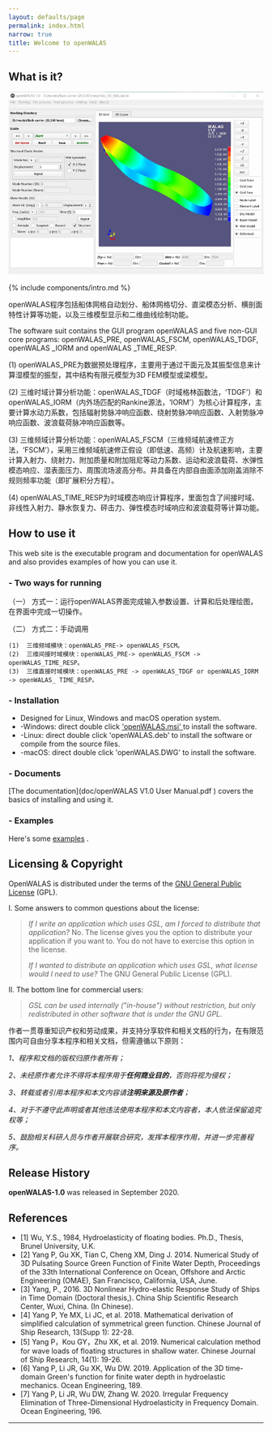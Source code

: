 ```yaml
---
layout: defaults/page
permalink: index.html
narrow: true
title: Welcome to openWALAS
---
```


## What is it?

![main-UI](picture\main-UI.png)

{% include components/intro.md %}

openWALAS程序包括船体网格自动划分、船体网格切分、直梁模态分析、横剖面特性计算等功能，以及三维模型显示和二维曲线绘制功能。

The software suit contains the GUI program openWALAS and five non-GUI core programs: openWALAS_PRE, openWALAS_FSCM, openWALAS_TDGF, openWALAS _IORM and openWALAS _TIME_RESP.

(1)  openWALAS_PRE为数据预处理程序，主要用于通过干面元及其振型信息来计算湿模型的振型，其中结构有限元模型为3D FEM模型或梁模型。

(2)  三维时域计算分析功能：openWALAS_TDGF（时域格林函数法，‘TDGF’）和openWALAS_IORM（内外场匹配的Rankine源法，‘IORM’）为核心计算程序，主要计算水动力系数，包括辐射势脉冲响应函数、绕射势脉冲响应函数、入射势脉冲响应函数、波浪载荷脉冲响应函数等。

(3)  三维频域计算分析功能：openWALAS_FSCM（三维频域航速修正方法，‘FSCM’），采用三维频域航速修正假设（即低速、高频）计及航速影响，主要计算入射力、绕射力、附加质量和附加阻尼等动力系数、运动和波浪载荷、水弹性模态响应、湿表面压力、周围流场波高分布。并具备在内部自由面添加刚盖消除不规则频率功能（即扩展积分方程）。

(4)  openWALAS_TIME_RESP为时域模态响应计算程序，里面包含了间接时域、非线性入射力、静水恢复力、砰击力、弹性模态时域响应和波浪载荷等计算功能。

## How to use it

This web site is the executable program and documentation for openWALAS and also provides examples of how you can use it.

### - Two ways for running

  （一）  方式一：运行openWALAS界面完成输入参数设置、计算和后处理绘图，在界面中完成一切操作。

  （二）  方式二：手动调用

    (1)  三维频域模块：openWALAS_PRE-> openWALAS_FSCM。
    (2)  三维间接时域模块：openWALAS_PRE-> openWALAS_FSCM -> openWALAS_TIME_RESP。
    (3)  三维直接时域模块：openWALAS_PRE -> openWALAS_TDGF or openWALAS_IORM -> openWALAS_ TIME_RESP。

### - Installation

- Designed for Linux, Windows and macOS operation system.
- -Windows: direct double click ['openWALAS.msi' ](bin/openWALAS2020_X86_64bits.msi) to install the software.
- -Linux: direct double click 'openWALAS.deb' to install the software or compile from the source files.
- -macOS: direct double click 'openWALAS.DWG' to install the software.

### - Documents

[The documentation](doc/openWALAS V1.0 User Manual.pdf ) covers the basics of installing and using it.

### - Examples

Here's some [examples](https://github.com/openWALAS/openWALAS.github.io/tree/master/example) .

## Licensing & Copyright

OpenWALAS is distributed under the terms of the [GNU General Public License](http://www.gnu.org/licenses/gpl.html) (GPL).

I. Some answers to common questions about the license:

> *If I write an application which uses GSL, am I forced to distribute that application?*
> No. The license gives you the option to distribute your application if you want to. You do not have to exercise this option in the license.
>
> *If I wanted to distribute an application which uses GSL, what license would I need to use?*
> The GNU General Public License (GPL).

II. The bottom line for commercial users:

> *GSL can be used internally ("in-house") without restriction, but only redistributed in other software that is under the GNU GPL.*

作者一贯尊重知识产权和劳动成果，并支持分享软件和相关文档的行为，在有限范围内可自由分享本程序和相关文档，但需遵循以下原则：

*1、程序和文档的版权归原作者所有；*

*2、未经原作者允许不得将本程序用于**任何商业目的**，否则将视为侵权；*

*3、转载或者引用本程序和本文内容请**注明来源及原作者**；*

*4、对于不遵守此声明或者其他违法使用本程序和本文内容者，本人依法保留追究权等；*

*5、鼓励相关科研人员与作者开展联合研究，发挥本程序作用，并进一步完善程序。*

## Release History

**openWALAS-1.0** was released in September 2020.

## References


- [1] Wu, Y.S., 1984, Hydroelasticity of floating bodies. Ph.D., Thesis, Brunel University, U.K. 
- [2] Yang P, Gu XK, Tian C, Cheng XM, Ding J. 2014. Numerical Study of 3D Pulsating Source Green Function of Finite Water Depth, Proceedings of the 33th International Conference on Ocean, Offshore and Arctic Engineering (OMAE), San Francisco, California, USA, June.
- [3] Yang, P., 2016. 3D Nonlinear Hydro-elastic Response Study of Ships in Time Domain (Doctoral thesis,). China Ship Scientific Research Center, Wuxi, China. (In Chinese).
- [4] Yang P, Ye MX, Li JC, et al. 2018. Mathematical derivation of simplified calculation of symmetrical green function. Chinese Journal of Ship Research, 13(Supp 1): 22-28.
- [5] Yang P，Kou GY，Zhu XK, et al. 2019. Numerical calculation method for wave loads of floating structures in shallow water. Chinese Journal of Ship Research, 14(1): 19-26.
- [6] Yang P, Li JR, Gu XK, Wu DW. 2019. Application of the 3D time-domain Green's function for finite water depth in hydroelastic mechanics. Ocean Engineering, 189. 
- [7] Yang P, Li JR, Wu DW, Zhang W. 2020. Irregular Frequency Elimination of Three-Dimensional Hydroelasticity in Frequency Domain. Ocean Engineering, 196.

<hr />


